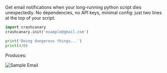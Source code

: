 Get email notifications when your long-running python script dies unexpectedly. No dependencies, no API keys, minimal config: just two lines at the top of your script.

```python
import crashcanary
crashcanary.init('example@gmail.com')

print('Doing dangerous things...')
print(4/0)
```
Produces:

![Sample Email](https://raw.githubusercontent.com/revan/crashcanary/master/crash.png)
